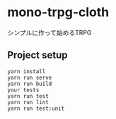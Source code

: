 # mono-trpg-cloth

シンプルに作って始めるTRPG

## Project setup

```cli
yarn install
yarn run serve
yarn run build
your tests
yarn run test
yarn run lint
yarn run test:unit
```
